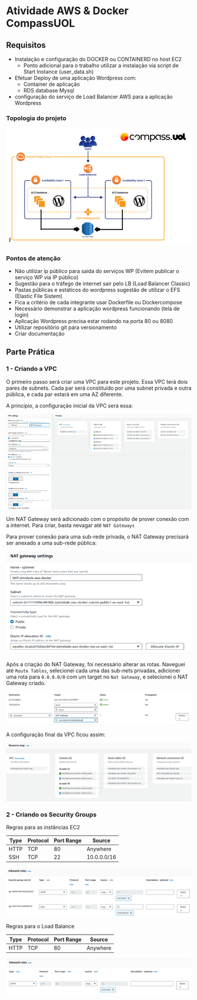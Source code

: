 # Atividade AWS & Docker CompassUOL

## Requisitos

+ Instalação e configuração do DOCKER ou CONTAINERD no host EC2
    + Ponto adicional para o trabalho utilizar a instalação via script de Start Instance (user_data.sh)
+ Efetuar Deploy de uma aplicação Wordpress com:
    + Container de aplicação
    + RDS database Mysql
+ configuração do serviço de Load Balancer AWS para a aplicação Wordpress

### Topologia do projeto
<img src="images/arquitetura-atividade.png">

### Pontos de atenção

+ Não utilizar ip público para saída do serviços WP (Evitem publicar o serviço WP via IP público)
+ Sugestão para o tráfego de internet sair pelo LB (Load Balancer Classic)
+ Pastas públicas e estáticos do wordpress sugestão de utilizar o EFS (Elastic File Sistem)
+ Fica a critério de cada integrante usar Dockerfile ou Dockercompose
+ Necessário demonstrar a aplicação wordpress funcionando (tela de login)
+ Aplicação Wordpress precisa estar rodando na porta 80 ou 8080
+ Utilizar repositório git para versionamento
+ Criar documentação

## Parte Prática

### 1 - Criando a VPC
O primeiro passo será criar uma VPC para este projeto. Essa VPC terá dois pares de subnets. Cada par será constituído por uma subnet privada e outra pública, e cada par estará em uma AZ diferente.

A princípio, a configuração inicial da VPC será essa:

<img src="images/vpc01.png">

Um NAT Gateway será adicionado com o propósito de prover conexão com a internet. Para criar, basta nevagar até `NAT Gateways`

Para prover conexão para uma sub-rede privada, o NAT Gateway precisará ser anexado a uma sub-rede pública:

<img src="images/nat-gateway.png">

Após a criação do NAT Gateway, foi necessário alterar as rotas. Naveguei até `Route Tables`, selecionei cada uma das sub-nets privadas, adicionei uma rota para `0.0.0.0/0` com um target no `Nat Gateway`, e selecionei o NAT Gateway criado.

<img src="images/route-tables.png">


A configuração final da VPC ficou assim:

<img src="images/vpc02.png">

### 2 - Criando os Security Groups
Regras para as instâncias EC2

| Type | Protocol | Port Range |  Source   |
|------|----------|------------|-----------|
|HTTP  |TCP       |80          |Anywhere   |
|SSH   |TCP       |22          |10.0.0.0/16|

<img src="images/ec2-SG.png">

Regras para o Load Balance

| Type | Protocol | Port Range |  Source   |
|------|----------|------------|-----------|
|HTTP  |TCP       |80          |Anywhere   |

<img src="images/lb-SG.png">
